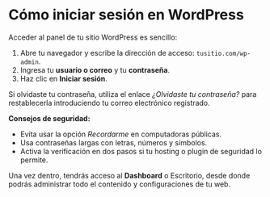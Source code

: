 # Cómo iniciar sesión en WordPress

Acceder al panel de tu sitio WordPress es sencillo:

1. Abre tu navegador y escribe la dirección de acceso: `tusitio.com/wp-admin`.
2. Ingresa tu **usuario o correo** y tu **contraseña**.
3. Haz clic en **Iniciar sesión**.

Si olvidaste tu contraseña, utiliza el enlace *¿Olvidaste tu contraseña?* para restablecerla introduciendo tu correo electrónico registrado.

**Consejos de seguridad:**
- Evita usar la opción *Recordarme* en computadoras públicas.
- Usa contraseñas largas con letras, números y símbolos.
- Activa la verificación en dos pasos si tu hosting o plugin de seguridad lo permite.

Una vez dentro, tendrás acceso al **Dashboard** o Escritorio, desde donde podrás administrar todo el contenido y configuraciones de tu web.

